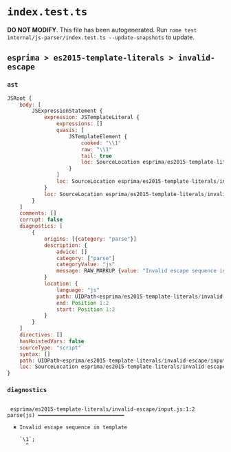 # `index.test.ts`

**DO NOT MODIFY**. This file has been autogenerated. Run `rome test internal/js-parser/index.test.ts --update-snapshots` to update.

## `esprima > es2015-template-literals > invalid-escape`

### `ast`

```javascript
JSRoot {
	body: [
		JSExpressionStatement {
			expression: JSTemplateLiteral {
				expressions: []
				quasis: [
					JSTemplateElement {
						cooked: "\\1"
						raw: "\\1"
						tail: true
						loc: SourceLocation esprima/es2015-template-literals/invalid-escape/input.js 1:1-1:3
					}
				]
				loc: SourceLocation esprima/es2015-template-literals/invalid-escape/input.js 1:0-1:4
			}
			loc: SourceLocation esprima/es2015-template-literals/invalid-escape/input.js 1:0-1:5
		}
	]
	comments: []
	corrupt: false
	diagnostics: [
		{
			origins: [{category: "parse"}]
			description: {
				advice: []
				category: ["parse"]
				categoryValue: "js"
				message: RAW_MARKUP {value: "Invalid escape sequence in template"}
			}
			location: {
				language: "js"
				path: UIDPath<esprima/es2015-template-literals/invalid-escape/input.js>
				end: Position 1:2
				start: Position 1:2
			}
		}
	]
	directives: []
	hasHoistedVars: false
	sourceType: "script"
	syntax: []
	path: UIDPath<esprima/es2015-template-literals/invalid-escape/input.js>
	loc: SourceLocation esprima/es2015-template-literals/invalid-escape/input.js 1:0-2:0
}
```

### `diagnostics`

```

 esprima/es2015-template-literals/invalid-escape/input.js:1:2 parse(js) ━━━━━━━━━━━━━━━━━━━━━━━━━━━━

  ✖ Invalid escape sequence in template

    `\1`;
      ^


```
